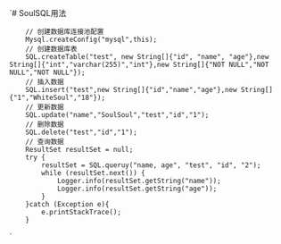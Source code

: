 `# SoulSQL用法


        // 创建数据库连接池配置
        Mysql.createConfig("mysql",this);
        // 创建数据库表
        SQL.createTable("test", new String[]{"id", "name", "age"},new String[]{"int","varchar(255)","int"},new String[]{"NOT NULL","NOT NULL","NOT NULL"});
        // 插入数据
        SQL.insert("test",new String[]{"id","name","age"},new String[]{"1","WhiteSoul","18"});
        // 更新数据
        SQL.update("name","SoulSoul","test","id","1");
        // 删除数据
        SQL.delete("test","id","1");
        // 查询数据
        ResultSet resultSet = null;
        try {
            resultSet = SQL.queruy("name, age", "test", "id", "2");
            while (resultSet.next()) {
                Logger.info(resultSet.getString("name"));
                Logger.info(resultSet.getString("age"));
            }
        }catch (Exception e){
            e.printStackTrace();
        }


`